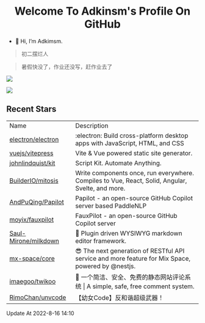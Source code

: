 <h1 align="center">Welcome To Adkinsm's Profile On GitHub</h1>

- 👋 Hi, I’m Adkimsm.

> 初二摆烂人

> 暑假快没了，作业还没写，赶作业去了

![](https://github-readme-stats.vercel.app/api?username=adkimsm&show_icons=true&count_private=true&hide=prs&theme=default_repocard)

![](https://github-readme-stats.vercel.app/api/top-langs/?username=adkimsm&layout=compact)

## Recent Stars

<table>
  <tr>
    <td>Name</td>
    <td>Description</td>
  </tr>
  
  <tr>
    <td><a href=https://github.com/electron/electron>electron/electron</a></td>
    <td>:electron: Build cross-platform desktop apps with JavaScript, HTML, and CSS</td>
  </tr>
  <tr>
    <td><a href=https://github.com/vuejs/vitepress>vuejs/vitepress</a></td>
    <td>Vite & Vue powered static site generator.</td>
  </tr>
  <tr>
    <td><a href=https://github.com/johnlindquist/kit>johnlindquist/kit</a></td>
    <td>Script Kit. Automate Anything.</td>
  </tr>
  <tr>
    <td><a href=https://github.com/BuilderIO/mitosis>BuilderIO/mitosis</a></td>
    <td>Write components once, run everywhere. Compiles to Vue, React, Solid, Angular, Svelte, and more. </td>
  </tr>
  <tr>
    <td><a href=https://github.com/AndPuQing/Papilot>AndPuQing/Papilot</a></td>
    <td>Papilot - an open-source GitHub Copilot server based PaddleNLP</td>
  </tr>
  <tr>
    <td><a href=https://github.com/moyix/fauxpilot>moyix/fauxpilot</a></td>
    <td>FauxPilot - an open-source GitHub Copilot server</td>
  </tr>
  <tr>
    <td><a href=https://github.com/Saul-Mirone/milkdown>Saul-Mirone/milkdown</a></td>
    <td>🍼 Plugin driven WYSIWYG  markdown editor framework.</td>
  </tr>
  <tr>
    <td><a href=https://github.com/mx-space/core>mx-space/core</a></td>
    <td>😎 The next generation of RESTful API service and more feature for Mix Space, powered by @nestjs.</td>
  </tr>
  <tr>
    <td><a href=https://github.com/imaegoo/twikoo>imaegoo/twikoo</a></td>
    <td>💬 一个简洁、安全、免费的静态网站评论系统 | A simple, safe, free comment system.</td>
  </tr>
  <tr>
    <td><a href=https://github.com/RimoChan/unvcode>RimoChan/unvcode</a></td>
    <td>【幼女Code】反和谐超级武器！</td>
  </tr>
</table>

Update At 2022-8-16    14:10
